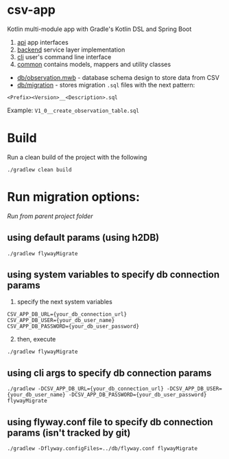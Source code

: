 # csv-app

Kotlin multi-module app with Gradle's Kotlin DSL and Spring Boot

1. [api](./api) app interfaces
2. [backend](./backend) service layer implementation
3. [cli](./cli) user's command line interface
4. [common](./common) contains models, mappers and utility classes

* [db/observation.mwb](./db/observation.mwb) - database schema design to store data from CSV
* [db/migration](./db/migration) - stores migration `.sql` files with the next pattern:

```
<Prefix><Version>__<Description>.sql
```

Example: `V1_0__create_observation_table.sql`

# Build

Run a clean build of the project with the following

```
./gradlew clean build
```

# Run migration options:

*Run from parent project folder*

## using default params (using h2DB)
```
./gradlew flywayMigrate
```

## using system variables to specify db connection params
 1. specify the next system variables
```
CSV_APP_DB_URL={your_db_connection_url}
CSV_APP_DB_USER={your_db_user_name}
CSV_APP_DB_PASSWORD={your_db_user_password}
```
 2. then, execute
```
./gradlew flywayMigrate
```

## using cli args to specify db connection params

```
./gradlew -DCSV_APP_DB_URL={your_db_connection_url} -DCSV_APP_DB_USER={your_db_user_name} -DCSV_APP_DB_PASSWORD={your_db_user_password} flywayMigrate
```

## using flyway.conf file to specify db connection params (isn't tracked by git)

```
./gradlew -Dflyway.configFiles=../db/flyway.conf flywayMigrate
```
